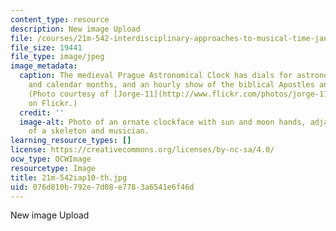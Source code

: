 ```yaml
---
content_type: resource
description: New image Upload
file: /courses/21m-542-interdisciplinary-approaches-to-musical-time-january-iap-2010/076d810b792e7d08e7783a6541e6f46d_21m-542iap10-th.jpg
file_size: 19441
file_type: image/jpeg
image_metadata:
  caption: The medieval Prague Astronomical Clock has dials for astronomical details
    and calendar months, and an hourly show of the biblical Apostles and other figures.
    (Photo courtesy of [Jorge-11](http://www.flickr.com/photos/jorge-11/2503849807)
    on Flickr.)
  credit: ''
  image-alt: Photo of an ornate clockface with sun and moon hands, adjacent to statues
    of a skeleton and musician.
learning_resource_types: []
license: https://creativecommons.org/licenses/by-nc-sa/4.0/
ocw_type: OCWImage
resourcetype: Image
title: 21m-542iap10-th.jpg
uid: 076d810b-792e-7d08-e778-3a6541e6f46d
---
```

New image Upload